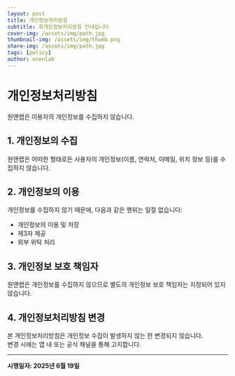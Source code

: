 ```yaml
---
layout: post
title: 개인정보처리방침
subtitle: 회개인정보처리방침 안내입니다
cover-img: /assets/img/path.jpg
thumbnail-img: /assets/img/thumb.png
share-img: /assets/img/path.jpg
tags: [policy]
author: onenlab
---
```


# 개인정보처리방침

원앤랩은 이용자의 개인정보를 수집하지 않습니다.

## 1. 개인정보의 수집

원앤랩은 어떠한 형태로든 사용자의 개인정보(이름, 연락처, 이메일, 위치 정보 등)를 수집하지 않습니다.

## 2. 개인정보의 이용

개인정보를 수집하지 않기 때문에, 다음과 같은 행위는 일절 없습니다:

- 개인정보의 이용 및 저장  
- 제3자 제공  
- 외부 위탁 처리  

## 3. 개인정보 보호 책임자

원앤랩은 개인정보를 수집하지 않으므로 별도의 개인정보 보호 책임자는 지정되어 있지 않습니다.

## 4. 개인정보처리방침 변경

본 개인정보처리방침은 개인정보 수집이 발생하지 않는 한 변경되지 않습니다.  
변경 시에는 앱 내 또는 공식 채널을 통해 고지합니다.

---

**시행일자: 2025년 6월 19일**
